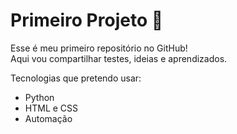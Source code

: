 # Primeiro Projeto 🚀

Esse é meu primeiro repositório no GitHub!  
Aqui vou compartilhar testes, ideias e aprendizados.  

Tecnologias que pretendo usar:
- Python
- HTML e CSS
- Automação